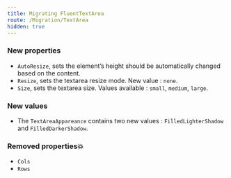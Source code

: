 ```yaml
---
title: Migrating FluentTextArea
route: /Migration/TextArea
hidden: true
---
```


### New properties

- `AutoResize`, sets the element’s height should be automatically changed based on the content.
- `Resize`, sets the textarea resize mode. New value : `none`.
- `Size`, sets the textarea size. Values available : `small`, `medium`, `large`.

### New values

- The `TextAreaAppareance` contains two new values : `FilledLighterShadow` and `FilledDarkerShadow`.

### Removed properties💥

- `Cols`
- `Rows`
